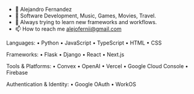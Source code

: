 - 👋 Alejandro Fernandez
- 👀 Software Development, Music, Games, Movies, Travel.
- 🌱 Always trying to learn new frameworks and workflows.
- 📫 How to reach me alejofernii@gmail.com

Languages:
• Python
• JavaScript
• TypeScript
• HTML
• CSS 

Frameworks:
• Flask
• Django
• React
• Next.js

Tools & Platforms:
• Convex 
• OpenAI
• Vercel
• Google Cloud Console
• Firebase

Authentication & Identity:
• Google OAuth 
• WorkOS

<!---
AlejoFernii/AlejoFernii is a ✨ special ✨ repository because its `README.md` (this file) appears on your GitHub profile.
You can click the Preview link to take a look at your changes.
--->
